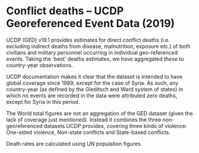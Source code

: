 # Conflict deaths – UCDP Georeferenced Event Data (2019)

UCDP (GED) v19.1 provides estimates for direct conflict deaths (i.e. excluding indirect deaths from disease, malnutrition, exposure etc.) of both civilians and military personnel occurring in individual geo-referenced events. Taking the 'best' deaths estimates, we have aggregated these to country-year observations.

UCDP documentation makes it clear that the dataset is intended to have global coverage since 1989, except for the case of Syria. As such, any country-year (as defined by the Gleditsch and Ward system of states) in which no events are recorded in the data were attributed zero deaths, except for Syria in this period.

The World total figures are not an aggregation of the GED dataset (given the lack of coverage just mentioned). Instead it combines the three non-georeferenced datasets UCDP provides, covering three kinds of violence: One-sided violence, Non-state conflicts and State-based conflicts.

Death rates are calculated using UN population figures.